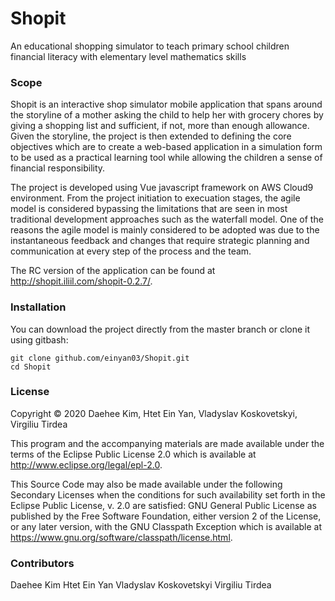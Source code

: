 # Shopit
An educational shopping simulator to teach primary school children financial literacy with elementary level mathematics skills

### Scope
Shopit is an interactive shop simulator mobile application that spans around the storyline of a mother asking the child to help her with grocery chores by giving a shopping list and sufficient, if not, more than enough allowance. Given the storyline, the project is then extended to defining the core objectives which are to create a web-based application in a simulation form to be used as a practical learning tool while allowing the children a sense of financial responsibility.

The project is developed using Vue javascript framework on AWS Cloud9 environment. From the project initiation to execuation stages, the agile model is considered bypassing
the limitations that are seen in most traditional development approaches such as the waterfall model. One of the reasons the agile model is mainly considered to be adopted was due to the instantaneous feedback and changes that require strategic planning and communication at every step of the process and the team.

The RC version of the application can be found at http://shopit.iliil.com/shopit-0.2.7/.

### Installation
You can download the project directly from the master branch or clone it using gitbash:
```
git clone github.com/einyan03/Shopit.git
cd Shopit
```

### License
Copyright © 2020 Daehee Kim, Htet Ein Yan, Vladyslav Koskovetskyi, Virgiliu Tirdea

This program and the accompanying materials are made available under the terms of the Eclipse Public License 2.0 which is available at http://www.eclipse.org/legal/epl-2.0.

This Source Code may also be made available under the following Secondary Licenses when the conditions for such availability set forth in the Eclipse Public License, v. 2.0 are satisfied: GNU General Public License as published by the Free Software Foundation, either version 2 of the License, or any later version, with the GNU Classpath Exception which is available at https://www.gnu.org/software/classpath/license.html.

### Contributors
Daehee Kim
Htet Ein Yan
Vladyslav Koskovetskyi
Virgiliu Tirdea

